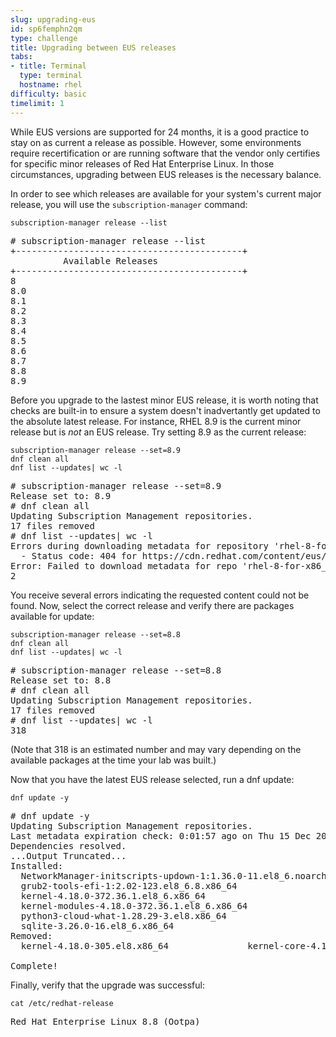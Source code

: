 ```yaml
---
slug: upgrading-eus
id: sp6femphn2qm
type: challenge
title: Upgrading between EUS releases
tabs:
- title: Terminal
  type: terminal
  hostname: rhel
difficulty: basic
timelimit: 1
---
```


While EUS versions are supported for 24 months, it is a good practice to stay on as current a release as possible. However, some environments require recertification or are running software that the vendor only certifies for specific minor releases of Red Hat Enterprise Linux. In those circumstances, upgrading between EUS releases is the necessary balance.

In order to see which releases are available for your system's current major release, you will use the `subscription-manager` command:

```
subscription-manager release --list
```

<pre class=file>
# subscription-manager release --list
+-------------------------------------------+
          Available Releases
+-------------------------------------------+
8
8.0
8.1
8.2
8.3
8.4
8.5
8.6
8.7
8.8
8.9
</pre>

Before you upgrade to the lastest minor EUS release, it is worth noting that checks are built-in to ensure a system doesn't inadvertantly get updated to the absolute latest release. For instance, RHEL 8.9 is the current minor release but is _not_ an EUS release. Try setting 8.9 as the current release:

```
subscription-manager release --set=8.9
dnf clean all
dnf list --updates| wc -l

```

<pre class=file>
# subscription-manager release --set=8.9
Release set to: 8.9
# dnf clean all
Updating Subscription Management repositories.
17 files removed
# dnf list --updates| wc -l
Errors during downloading metadata for repository 'rhel-8-for-x86_64-baseos-eus-rpms':
  - Status code: 404 for https://cdn.redhat.com/content/eus/rhel8/8.7/x86_64/baseos/os/repodata/repomd.xml (IP: 2.16.212.251)
Error: Failed to download metadata for repo 'rhel-8-for-x86_64-baseos-eus-rpms': Cannot download repomd.xml: Cannot download repodata/repomd.xml: All mirrors were tried
2
</pre>

You receive several errors indicating the requested content could not be found. Now, select the correct release and verify there are packages available for update:

```
subscription-manager release --set=8.8
dnf clean all
dnf list --updates| wc -l

```

<pre class=file>
# subscription-manager release --set=8.8
Release set to: 8.8
# dnf clean all
Updating Subscription Management repositories.
17 files removed
# dnf list --updates| wc -l
318
</pre>

(Note that 318 is an estimated number and may vary depending on the available packages at the time your lab was built.)

Now that you have the latest EUS release selected, run a dnf update:

```
dnf update -y

```

<pre class=file>
# dnf update -y
Updating Subscription Management repositories.
Last metadata expiration check: 0:01:57 ago on Thu 15 Dec 2022 11:22:41 PM UTC.
Dependencies resolved.
...Output Truncated...
Installed:
  NetworkManager-initscripts-updown-1:1.36.0-11.el8_6.noarch                      glibc-gconv-extra-2.28-189.5.el8_6.x86_64
  grub2-tools-efi-1:2.02-123.el8_6.8.x86_64                                       insights-client-3.1.7-7.el8_6.noarch
  kernel-4.18.0-372.36.1.el8_6.x86_64                                             kernel-core-4.18.0-372.36.1.el8_6.x86_64
  kernel-modules-4.18.0-372.36.1.el8_6.x86_64                                     libbpf-0.4.0-3.el8.x86_64
  python3-cloud-what-1.28.29-3.el8.x86_64                                         python3-magic-5.33-20.el8.noarch
  sqlite-3.26.0-16.el8_6.x86_64
Removed:
  kernel-4.18.0-305.el8.x86_64               kernel-core-4.18.0-305.el8.x86_64               kernel-modules-4.18.0-305.el8.x86_64

Complete!
</pre>

Finally, verify that the upgrade was successful:

```
cat /etc/redhat-release

```

<pre class=file>
Red Hat Enterprise Linux 8.8 (Ootpa)
</pre>
